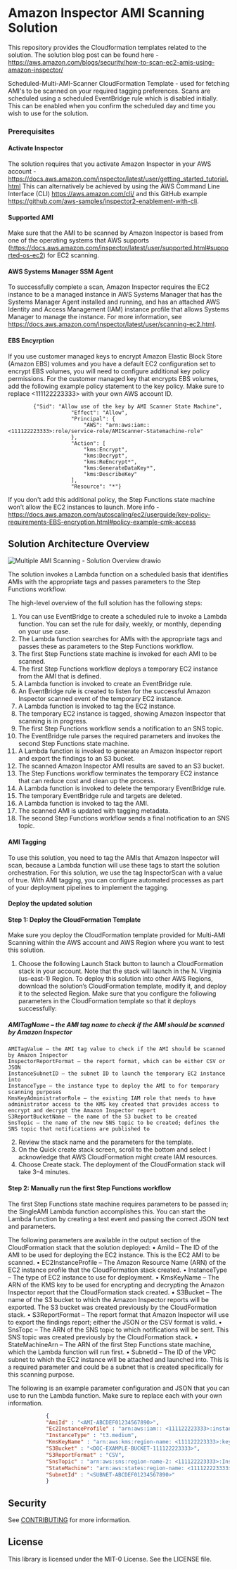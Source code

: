 # Amazon Inspector AMI Scanning Solution

This repository provides the Cloudformation templates related to the solution. The solution blog post can be found here - https://aws.amazon.com/blogs/security/how-to-scan-ec2-amis-using-amazon-inspector/

Scheduled-Multi-AMI-Scanner CloudFormation Template - used for fetching AMI's to be scanned on your required tagging preferences. Scans are scheduled using a scheduled EventBridge rule which is disabled initially. This can be enabled when you confirm the scheduled day and time you wish to use for the solution.

### Prerequisites
#### Activate Inspector
The solution requires that you activate Amazon Inspector in your AWS account - https://docs.aws.amazon.com/inspector/latest/user/getting_started_tutorial.html
This can alternatively be achieved by using the AWS Command Line Interface (CLI) https://aws.amazon.com/cli/ and this GitHub example https://github.com/aws-samples/inspector2-enablement-with-cli. 

#### Supported AMI
Make sure that the AMI to be scanned by Amazon Inspector is based from one of the operating systems that AWS supports (https://docs.aws.amazon.com/inspector/latest/user/supported.html#supported-os-ec2) for EC2 scanning.

#### AWS Systems Manager SSM Agent
To successfully complete a scan, Amazon Inspector requires the EC2 instance to be a managed instance in AWS Systems Manager that has the Systems Manager Agent installed and running, and has an attached AWS Identity and Access Management (IAM) instance profile that allows Systems Manager to manage the instance. For more information, see https://docs.aws.amazon.com/inspector/latest/user/scanning-ec2.html.

#### EBS Encyrption
If you use customer managed keys to encrypt Amazon Elastic Block Store (Amazon EBS) volumes and you have a default EC2 configuration set to encrypt EBS volumes, you will need to configure additional key policy permissions. For the customer managed key that encrypts EBS volumes, add the following example policy statement to the key policy. Make sure to replace <111122223333> with your own AWS account ID.

            {"Sid": "Allow use of the key by AMI Scanner State Machine",
                        "Effect": "Allow",
                        "Principal": {
                            "AWS": "arn:aws:iam:: <111122223333>:role/service-role/AMIScanner-Statemachine-role"
                        },
                        "Action": [
                            "kms:Encrypt",
                            "kms:Decrypt",
                            "kms:ReEncrypt*",
                            "kms:GenerateDataKey*",
                            "kms:DescribeKey"
                        ],
                        "Resource": "*"}
        
If you don't add this additional policy, the Step Functions state machine won’t allow the EC2 instances to launch. More info - https://docs.aws.amazon.com/autoscaling/ec2/userguide/key-policy-requirements-EBS-encryption.html#policy-example-cmk-access


## Solution Architecture Overview

![Multiple AMI Scanning - Solution Overview drawio](https://github.com/aws-samples/inspector-ami-scanning-solution/assets/102709027/cbad18d5-c4ad-4338-83a4-b02f2e80039e)

The solution invokes a Lambda function on a scheduled basis that identifies AMIs with the appropriate tags and passes parameters to the Step Functions workflow. 
            
The high-level overview of the full solution has the following steps:
1.	You can use   EventBridge to create a scheduled rule to invoke a Lambda function. You can set the rule for daily, weekly, or monthly, depending on your use case.
2.	The Lambda function searches for AMIs with the appropriate tags and passes these as parameters to the Step Functions workflow.
3.	The first Step Functions state machine is invoked for each AMI to be scanned.
4.	The first Step Functions workflow deploys a temporary EC2 instance from the AMI that is defined.
5.	A Lambda function is invoked to create an EventBridge rule.
6.	An EventBridge rule is created to listen for the successful Amazon Inspector scanned event of the temporary EC2 instance.
7.	A Lambda function is invoked to tag the EC2 instance.
8.	The temporary EC2 instance is tagged, showing Amazon Inspector that scanning is in progress.
9.	The first Step Functions workflow sends a notification to an SNS topic.
10.	The EventBridge rule parses the required parameters and invokes the second Step Functions state machine.
11.	A Lambda function is invoked to generate an Amazon Inspector report and export the findings to an S3 bucket.
12.	The scanned Amazon Inspector AMI results are saved to an S3 bucket.
13.	The Step Functions workflow terminates the temporary EC2 instance that can reduce cost   and clean up the process.
14.	A Lambda function is invoked to delete the temporary EventBridge rule.
15.	The temporary EventBridge rule and targets are deleted.
16.	A Lambda function is invoked to tag the AMI.
17.	The scanned AMI is updated with tagging metadata.
18.	The second Step Functions workflow sends a final notification to an SNS topic.


#### AMI Tagging

To use this solution, you need to tag the AMIs that Amazon Inspector will scan, because a Lambda function will use these tags to start the solution orchestration. For this solution, we use the tag InspectorScan with a value of true. With AMI tagging, you can configure automated processes as part of your deployment pipelines to implement the tagging.

#### Deploy the updated solution

#### Step 1: Deploy the CloudFormation Template

Make sure you deploy the CloudFormation template provided for Multi-AMI Scanning within the AWS account and AWS Region where you want to test this solution.

1.	Choose the following Launch Stack button to launch a CloudFormation stack in your account. Note that the stack will launch in the N. Virginia (us-east-1) Region. To deploy this solution into other AWS Regions, download the solution’s CloudFormation template, modify it, and deploy it to the selected Region. Make sure that you configure the following parameters in the CloudFormation template so that it deploys successfully:
            
##### AMITagName – the AMI tag name to check if the AMI should be scanned by Amazon Inspector
    AMITagValue – the AMI tag value to check if the AMI should be scanned by Amazon Inspector
    InspectorReportFormat – the report format, which can be either CSV or JSON
    InstanceSubnetID – the subnet ID to launch the temporary EC2 instance into
    InstanceType – the instance type to deploy the AMI to for temporary scanning purposes 
    KmsKeyAdministratorRole – the existing IAM role that needs to have administrator access to the KMS key created that provides access to encrypt and decrypt the Amazon Inspector report
    S3ReportBucketName – the name of the S3 bucket to be created 
    SnsTopic – the name of the new SNS topic to be created; defines the SNS topic that notifications are published to 

2.	Review the stack name and the parameters for the template. 
3.	On the Quick create stack screen, scroll to the bottom and select I acknowledge that AWS CloudFormation might create IAM resources.
4.	Choose Create stack. The deployment of the CloudFormation stack will take 3–4 minutes. 


#### Step 2: Manually run the first Step Functions workflow

The first Step Functions state machine requires parameters to be passed in; the SingleAMI Lambda function accomplishes this. You can start the Lambda function by creating a test event and passing the correct JSON text and parameters. 
            
The following parameters are available in the output section of the CloudFormation stack that the solution deployed:
    •	AmiId – The ID of the AMI to be used for deploying the EC2 instance. This is the EC2 AMI to be scanned.
    •	EC2InstanceProfile – The Amazon Resource Name (ARN) of the EC2 instance profile that the CloudFormation stack created.
    •	InstanceType – The type of EC2 instance to use for deployment. 
    •	KmsKeyName – The ARN of the KMS key to be used for encrypting and decrypting the Amazon Inspector report that the CloudFormation stack created.
    •	S3Bucket – The name of the S3 bucket to which the Amazon Inspector reports will be exported. The S3 bucket was created previously by the CloudFormation stack.
    •	S3ReportFormat – The report format that Amazon Inspector will use to export the findings report; either the JSON or the CSV format is valid.
    •	SnsTopc – The ARN of the SNS topic to which notifications will be sent. This SNS topic was created previously by the CloudFormation stack.
    •	StateMachineArn – The ARN of the first Step Functions state machine, which the Lambda function will run first.
    •	SubnetId – The ID of the VPC subnet to which the EC2 instance will be attached and launched into. This is a required parameter and could be a subnet that is created specifically for this scanning purpose.

The following is an example parameter configuration and JSON that you can use to run the Lambda function. Make sure to replace each <user input placeholder> with your own information. 
```json
            {
            "AmiId" : "<AMI-ABCDEF01234567890>",
            "Ec2InstanceProfile" : "arn:aws:iam:: <111122223333>:instance-profile/Ec2InstanceLaunchRole",
            "InstanceType" : "t3.medium",
            "KmsKeyName" : "arn:aws:kms:region-name: <111122223333>:key/<a1b2c3d4-5678-90ab-cdef-EXAMPLE11111>",
            "S3Bucket" : "<DOC-EXAMPLE-BUCKET-111122223333>",
            "S3ReportFormat" : "CSV",
            "SnsTopic" : "arn:aws:sns:region-name-2: <111122223333>:InspectorScanner",
            "StateMachine": "arn:aws:states:region-name: <111122223333>:stateMachine:AMIScanner-Part1-LaunchEC2",
            "SubnetId" : "<SUBNET-ABCDEF01234567890>"
            }
```

## Security

See [CONTRIBUTING](CONTRIBUTING.md#security-issue-notifications) for more information.

## License

This library is licensed under the MIT-0 License. See the LICENSE file.


